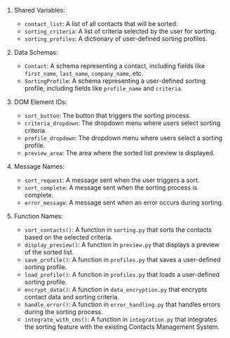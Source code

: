 1. Shared Variables:
   - `contact_list`: A list of all contacts that will be sorted.
   - `sorting_criteria`: A list of criteria selected by the user for sorting.
   - `sorting_profiles`: A dictionary of user-defined sorting profiles.

2. Data Schemas:
   - `Contact`: A schema representing a contact, including fields like `first_name`, `last_name`, `company_name`, etc.
   - `SortingProfile`: A schema representing a user-defined sorting profile, including fields like `profile_name` and `criteria`.

3. DOM Element IDs:
   - `sort_button`: The button that triggers the sorting process.
   - `criteria_dropdown`: The dropdown menu where users select sorting criteria.
   - `profile_dropdown`: The dropdown menu where users select a sorting profile.
   - `preview_area`: The area where the sorted list preview is displayed.

4. Message Names:
   - `sort_request`: A message sent when the user triggers a sort.
   - `sort_complete`: A message sent when the sorting process is complete.
   - `error_message`: A message sent when an error occurs during sorting.

5. Function Names:
   - `sort_contacts()`: A function in `sorting.py` that sorts the contacts based on the selected criteria.
   - `display_preview()`: A function in `preview.py` that displays a preview of the sorted list.
   - `save_profile()`: A function in `profiles.py` that saves a user-defined sorting profile.
   - `load_profile()`: A function in `profiles.py` that loads a user-defined sorting profile.
   - `encrypt_data()`: A function in `data_encryption.py` that encrypts contact data and sorting criteria.
   - `handle_error()`: A function in `error_handling.py` that handles errors during the sorting process.
   - `integrate_with_cms()`: A function in `integration.py` that integrates the sorting feature with the existing Contacts Management System.